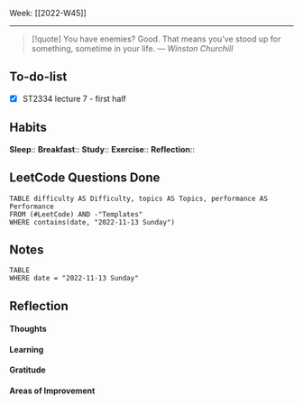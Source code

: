 Week: [[2022-W45]]
- - -
>[!quote]
> You have enemies? Good. That means you've stood up for something, sometime in your life.
> — <cite>Winston Churchill</cite>

## To-do-list
- [x] ST2334 lecture 7 - first half

## Habits
**Sleep**:: 
**Breakfast**::
**Study**:: 
**Exercise**:: 
**Reflection**:: 

## LeetCode Questions Done
```dataview
TABLE difficulty AS Difficulty, topics AS Topics, performance AS Performance
FROM (#LeetCode) AND -"Templates"
WHERE contains(date, "2022-11-13 Sunday") 
```

## Notes
```dataview
TABLE
WHERE date = "2022-11-13 Sunday"
```

## Reflection
#### Thoughts 
#### Learning 
#### Gratitude
#### Areas of Improvement